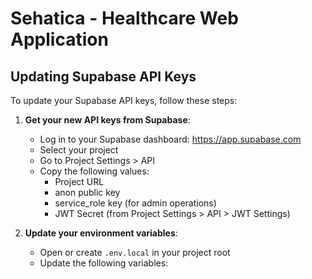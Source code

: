 # Sehatica - Healthcare Web Application

## Updating Supabase API Keys

To update your Supabase API keys, follow these steps:

1. **Get your new API keys from Supabase**:
   - Log in to your Supabase dashboard: https://app.supabase.com
   - Select your project
   - Go to Project Settings > API
   - Copy the following values:
     - Project URL
     - anon public key
     - service_role key (for admin operations)
     - JWT Secret (from Project Settings > API > JWT Settings)

2. **Update your environment variables**:
   - Open or create `.env.local` in your project root
   - Update the following variables:

